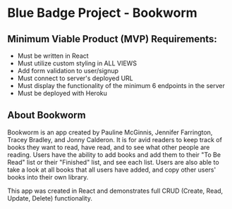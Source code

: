 # Blue Badge Project - Bookworm

## Minimum Viable Product (MVP) Requirements:

- Must be written in React
- Must utilize custom styling in ALL VIEWS
- Add form validation to user/signup
- Must connect to server's deployed URL
- Must display the functionality of the minimum 6 endpoints in the server
- Must be deployed with Heroku

## About Bookworm

Bookworm is an app created by Pauline McGinnis, Jennifer Farrington, Tracey Bradley, and Jonny Calderon. It is for avid readers to keep track of books they want to read, have read, and to see what other people are reading. Users have the ability to add books and add them to their "To Be Read" list or their "Finished" list, and see each list. Users are also able to take a look at all books that all users have added, and copy other users' books into their own library. 

This app was created in React and demonstrates full CRUD (Create, Read, Update, Delete) functionality.
